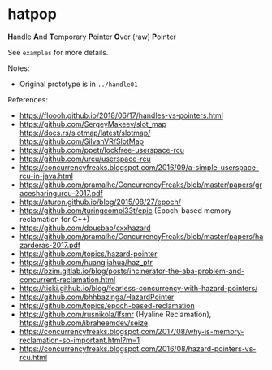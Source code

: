# hatpop
<b>H</b>andle <b>A</b>nd <b>T</b>emporary <b>P</b>ointer <b>O</b>ver (raw) <b>P</b>ointer

See `examples` for more details.

Notes:
- Original prototype is in `../handle01`


References:
- https://floooh.github.io/2018/06/17/handles-vs-pointers.html
- https://github.com/SergeyMakeev/slot_map https://docs.rs/slotmap/latest/slotmap/ https://github.com/SilvanVR/SlotMap
- https://github.com/ppetr/lockfree-userspace-rcu
- https://github.com/urcu/userspace-rcu
- https://concurrencyfreaks.blogspot.com/2016/09/a-simple-userspace-rcu-in-java.html
- https://github.com/pramalhe/ConcurrencyFreaks/blob/master/papers/gracesharingurcu-2017.pdf
- https://aturon.github.io/blog/2015/08/27/epoch/
- https://github.com/turingcompl33t/epic (Epoch-based memory reclamation for C++)
- https://github.com/dousbao/cxxhazard
- https://github.com/pramalhe/ConcurrencyFreaks/blob/master/papers/hazarderas-2017.pdf
- https://github.com/topics/hazard-pointer
- https://github.com/huangjiahua/haz_ptr
- https://bzim.gitlab.io/blog/posts/incinerator-the-aba-problem-and-concurrent-reclamation.html
- https://ticki.github.io/blog/fearless-concurrency-with-hazard-pointers/
- https://github.com/bhhbazinga/HazardPointer
- https://github.com/topics/epoch-based-reclamation
- https://github.com/rusnikola/lfsmr (Hyaline Reclamation), https://github.com/ibraheemdev/seize
- https://concurrencyfreaks.blogspot.com/2017/08/why-is-memory-reclamation-so-important.html?m=1
- https://concurrencyfreaks.blogspot.com/2016/08/hazard-pointers-vs-rcu.html
